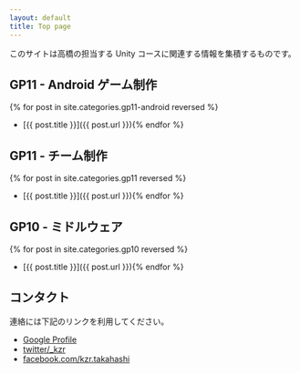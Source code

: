 ```yaml
---
layout: default
title: Top page
---
```


このサイトは高橋の担当する Unity コースに関連する情報を集積するものです。

## GP11 - Android ゲーム制作

{% for post in site.categories.gp11-android reversed %}
- [{{ post.title }}]({{ post.url }}){% endfor %}

## GP11 - チーム制作

{% for post in site.categories.gp11 reversed %}
- [{{ post.title }}]({{ post.url }}){% endfor %}

## GP10 - ミドルウェア

{% for post in site.categories.gp10 reversed %}
- [{{ post.title }}]({{ post.url }}){% endfor %}

## コンタクト

連絡には下記のリンクを利用してください。

 - [Google Profile](http://profiles.google.com/keijiro/about)
 - [twitter/_kzr](http://twitter.com/_kzr)
 - [facebook.com/kzr.takahashi](http://facebook.com/kzr.takahashi)
